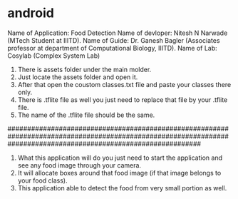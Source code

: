 # android
Name of Application: Food Detection
Name of devloper: Nitesh N Narwade (MTech Student at IIITD).
Name of Guide: Dr. Ganesh Bagler (Associates professor at department of Computational Biology, IIITD).
Name of Lab: Cosylab (Complex System Lab)


1) There is assets folder under the main molder.
2) Just locate the assets folder and open it.
3) After that open the coustom classes.txt file and paste your classes there only.
4) There is .tflite file as well you just need to replace that file by your .tflite file.
5) The name of the .tflite file should be the same.


#################################################################################################################################################################

1) What this application will do you just need to start the application and see any food image through your camera. 
2) It will allocate boxes around that food image (if that image belongs to your food class).
3) This application able to detect the food from very small portion as well.


